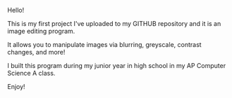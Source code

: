 Hello! 

This is my first project I've uploaded to my GITHUB repository and it is an image editing program.

It allows you to manipulate images via blurring, greyscale, contrast changes, and more! 

I built this program during my junior year in high school in my AP Computer Science A class.

Enjoy!
